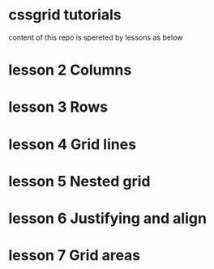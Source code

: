 # cssgrid tutorials

content of this repo is spereted by lessons as below

# lesson 2 Columns

# lesson 3 Rows

# lesson 4 Grid lines

# lesson 5 Nested grid

# lesson 6 Justifying and align

# lesson 7 Grid areas
